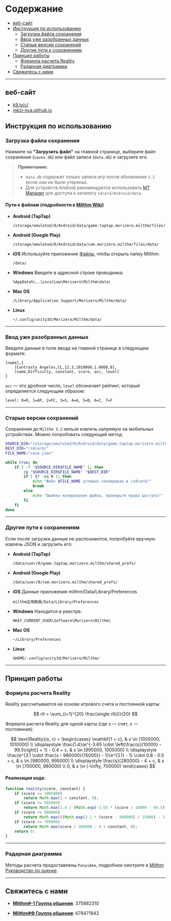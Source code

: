 
# Содержание
- [веб-сайт](#веб-сайт)
- [Инструкция по использованию](#инструкция-по-использованию)
  - [Загрузка файла сохранения](#загрузка-файла-сохранения)
  - [Ввод уже разобранных данных](#ввод-уже-разобранных-данных)
  - [Старые версии сохранений](#старые-версии-сохранений)
  - [Другие пути к сохранениям](#другие-пути-к-сохранениям)
- [Принцип работы](#принцип-работы)
  - [Формула расчета Reality](#формула-расчета-reality)
  - [Радарная диаграмма](#радарная-диаграмма)
- [Свяжитесь с нами](#свяжитесь-с-нами)

---

## веб-сайт
  - [k9.lv/c/](http://k9.lv/c/)
  - [mkzi-nya.github.io](https://mkzi-nya.github.io/milthm-calculator-web/index_en.html)

## Инструкция по использованию

### Загрузка файла сохранения

Нажмите на **"Загрузить файл"** на главной странице, выберите файл сохранения (`saves.db`) или файл записи (`data.db`) и загрузите его.

> **Примечание**:
> - `data.db` содержит только записи игр после обновления `3.2` (если они не были утеряны).
> - Для устройств Android рекомендуется использовать [MT Manager](https://mt2.cn/) для доступа к каталогу `sdcard/Android/data`.

#### **Пути к файлам (подробности в [Milthm Wiki](https://milthm.fandom.com/wiki/Data_File))**

- **Android (TapTap)**
  ```text
  /storage/emulated/0/Android/data/game.taptap.morizero.milthm/files/data/
  ```
- **Android (Google Play)**
  ```text
  /storage/emulated/0/Android/data/com.morizero.milthm/files/data/
  ```
- **iOS**
  Используйте приложение [Файлы](https://support.apple.com/ru-ru/102570), чтобы открыть папку Milthm:
  ```text
  /data/
  ```
- **Windows**
  Введите в адресной строке проводника:
  ```text
  %AppData%\..\LocalLow\Morizero\Milthm\data\
  ```
- **Mac OS**
  ```text
  /Library/Application Support/Morizero/Milthm/data/
  ```
- **Linux**
  ```text
  ~/.config/unity3d/Morizero/Milthm/data/
  ```

---

### Ввод уже разобранных данных

Введите данные в поле ввода на главной странице в следующем формате:

```text
[name],{
    [Contrasty Angeles,CL,12.3,1010000,1.0000,0],
    [name,Difficulty, constant, score, acc, level]
}
```

`acc` — это дробное число, `level` обозначает рейтинг, который определяется следующим образом:

```text
level: 0=R, 1=AP, 2=FC, 3=S, 4=A, 5=B, 6=C, 7=F
```

---

### Старые версии сохранений

Сохранения до `Milthm 3.2` нельзя извлечь напрямую на мобильных устройствах. Можно попробовать следующий метод:

```sh
SOURCE_DIR="/storage/emulated/0/Android/data/game.taptap.morizero.milthm/files/"
DEST_DIR="/sdcard/"
FILE_NAME="save.json"

while true; do
    if [ -f "$SOURCE_DIR$FILE_NAME" ]; then
        cp "$SOURCE_DIR$FILE_NAME" "$DEST_DIR"
        if [ $? -eq 0 ]; then
            echo "Файл $FILE_NAME успешно скопирован в /sdcard/"
            break
        else
            echo "Ошибка копирования файла, проверьте права доступа!"
        fi
    fi
done
```

---

### Другие пути к сохранениям

Если после загрузки данные не распознаются, попробуйте вручную извлечь JSON и загрузить его:

- **Android (TapTap)**
  ```text
  /data/user/0/game.taptap.morizero.milthm/shared_prefs/
  ```
- **Android (Google Play)**
  ```text
  /data/user/0/com.morizero.milthm/shared_prefs/
  ```
- **iOS**
  Данные приложения milthm/Data/Library/Preferences
  ```text
  milthm应用数据/Data/Library/Preferences
  ```
- **Windows**
  Находится в реестре:
  ```text
  HKEY_CURRENT_USER\Software\Morizero\Milthm\
  ```
- **Mac OS**
  ```text
  ~/Library/Preferences
  ```
- **Linux**
  ```text
  $HOME/.config/unity3d/Morizero/Milthm/
  ```

---

## Принцип работы

### Формула расчета Reality

Reality рассчитывается на основе игрового счета и постоянной карты:

$$
rlt = \sum_{i=1}^{20} \frac{single.rlt(i)}{20}
$$

Формула расчета Reality для одной карты (где s — счет, c — постоянная):

$$
\text{Reality}(s, c) =
\begin{cases} 
\mathbf{1 + c}, & s \in [1005000, 1010000) \\
\displaystyle \frac{1.4}{e^{-3.65 \cdot \left(\frac{s}{10000} - 99.5\right)} + 1} - 0.4 + c, 
& s \in [995000, 1005000) \\
\displaystyle \frac{e^{3.1 \cdot \frac{s - 980000}{15000}} - 1}{e^{3.1} - 1} \cdot 0.8 - 0.5 + c, 
& s \in [980000, 995000) \\
\displaystyle \frac{s}{280000} - 4 + c, & s \in [700000, 980000) \\
0, & s \in (-\infty, 700000)
\end{cases}
$$

#### Реализация кода:
```js
function reality(score, constant) {
    if (score >= 1005000)
        return Math.max(1 + constant, 0);
    if (score >= 995000) 
        return Math.max(1.4 / (Math.exp(-3.65 * (score / 10000 - 99.5)) + 1) - 0.4 + constant, 0);
    if (score >= 980000) 
        return Math.max(((Math.exp(3.1 * (score - 980000) / 15000) - 1) / (Math.exp(3.1) - 1)) * 0.8 - 0.5 + constant, 0);
    if (score >= 700000) 
        return Math.max(score / 280000 - 4 + constant, 0);
    return 0;
}
```

---

### Радарная диаграмма

Методы расчета предоставлены `PanyiAme`, подробнее смотрите в [Milthm Руководство по оценке](https://wwp.lanzoup.com/iZ59A2j8nbpe).

---

## Свяжитесь с нами

- **[Milthm#-1 Группа общения](https://qm.qq.com/q/Utb6sNDvki)**: 375882310

- **[Milthm#Φ Группа общения](https://qm.qq.com/q/fIErsKKz3a)**: 678471942
